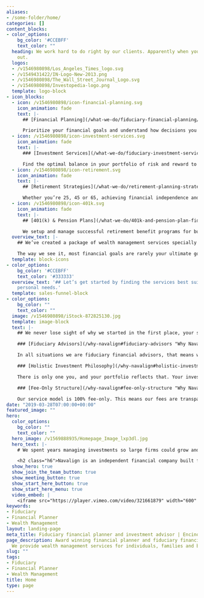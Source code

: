 ```yaml
---
aliases:
- /some-folder/home/
categories: []
content_blocks:
- color_options:
    bg_color: '#CCEBFF'
    text_color: ""
  heading: We work hard to do right by our clients. Apparently when you do, word gets
    out.
  logos:
  - /v1546980898/Los_Angeles_Times_logo.svg
  - /v1549431422/IN-Logo-New-2013.png
  - /v1546980898/The_Wall_Street_Journal_Logo.svg
  - /v1546980898/Investopedia-logo.png
  template: logo-block
- icon_blocks:
  - icon: /v1546980898/icon-financial-planning.svg
    icon_animation: fade
    text: |-
      ## [Financial Planning](/what-we-do/fiduciary-financial-planning/ "Financial Planning")

      Prioritize your financial goals and understand how decisions you are considering today can impact your future.
  - icon: /v1546980898/icon-investment-services.svg
    icon_animation: fade
    text: |-
      ### [Investment Services](/what-we-do/fiduciary-investment-services/ "Investment Services")

      Find the optimal balance in your portfolio of risk and reward to ensure the money you invest is working for you.
  - icon: /v1546980898/icon-retirement.svg
    icon_animation: fade
    text: |-
      ## [Retirement Strategies](/what-we-do/retirement-planning-strategies/ "Retirement Strategies")

      Whether you’re 25, 45 or 65, achieving financial independence and planning for retirement is just plain smart.
  - icon: /v1546980898/icon-401k.svg
    icon_animation: fade
    text: |-
      ## [401(k) & Pension Plans](/what-we-do/401k-and-pension-plan-fiduciary/ "401k & Financial Plans")

      We setup and manage successful retirement benefit programs for businesses of all sizes.
  overview_text: |-
    ## We’ve created a package of wealth management services specially tailored for you to achieve your goals.

    The way we see it, most financial goals are rarely your ultimate goals. More often they are the means to an end. As a fiduciary financial advisor, we work together to make sure your important life goals remain achievable and within reach.
  template: block-icons
- color_options:
    bg_color: '#CCEBFF'
    text_color: '#333333'
  overview_text: '## Let’s get started by finding the services best suited to your
    personal needs.'
  template: sales-funnel-block
- color_options:
    bg_color: ""
    text_color: ""
  image: /v1546980898/iStock-872825130.jpg
  template: image-block
  text: |-
    ## We never lose sight of why we started in the first place, your success. And we do that with...

    ### [Fiduciary Advisors](/why-navalign#fiduciary-advisors "Why Navalign")

    In all situations we are fiduciary financial advisors, that means we have a legal obligation to act in your best interest and provide objective advice. We are advocates for helping you achieve your financial, and more importantly, your life goals.

    ### [Holistic Investment Philosophy](/why-navalign#holistic-investment-philosophy "Why Navalign")

    There is only one you, and your portfolio reflects that. Your investment plan is an important component of your financial plan. It’s custom designed with a variety of low cost and tax efficient investments to help grow and preserve your wealth.

    ### [Fee-Only Structure](/why-navalign#fee-only-structure "Why Navalign")

    Our service model is 100% fee-only. This means our fees are transparent and we are never compensated by outside parties or through commissions. This helps to reduce conflicts of interest, so we remain clearly aligned with your goals.
date: "2019-03-28T07:00:00+00:00"
featured_image: ""
hero:
  color_options:
    bg_color: ""
    text_color: ""
  hero_image: /v1569888935/Homepage_Image_lxp3dl.jpg
  hero_text: |-
    # We spent years managing investments so large firms could grow and prosper. Then we built a firm so you can do the same.

    <h2 class="h6">Navalign is an independent financial company built from the ground up, with a focus on helping you navigate financial decisions that are aligned with your best interest. This holistic approach, combined with transparency and fiduciary ethics, creates the optimal base for your prosperity and financial peace of mind.</h2>
  show_hero: true
  show_join_the_team_button: true
  show_meeting_button: true
  show_start_here_button: true
  show_start_here_menu: true
  video_embed: |
    <iframe src="https://player.vimeo.com/video/321661879" width="600" height="360" frameborder="0" webkitallowfullscreen mozallowfullscreen allowfullscreen allow="autoplay; encrypted-media"></iframe>
keywords:
- Fiduciary
- Financial Planner
- Wealth Management
layout: landing-page
meta_title: Fiduciary financial planner and investment advisor | Encino
page_description: Award winning financial planner and fiduciary financial advisor.
  We provide wealth management services for individuals, families and business owners.
slug: ""
tags:
- Fiduciary
- Financial Planner
- Wealth Management
title: Home
type: page
---
```

